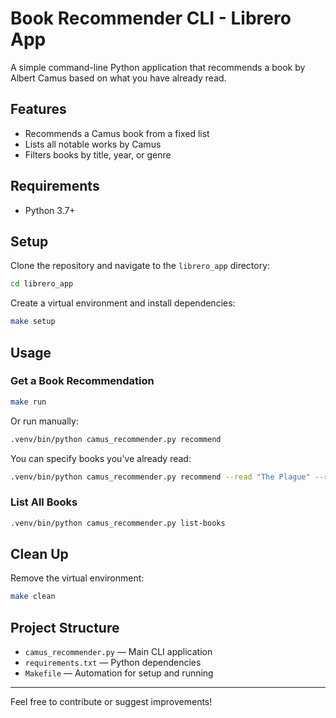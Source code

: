 # Book Recommender CLI - Librero App

A simple command-line Python application that recommends a book by Albert Camus based on what you have already read.

## Features
- Recommends a Camus book from a fixed list
- Lists all notable works by Camus
- Filters books by title, year, or genre

## Requirements
- Python 3.7+

## Setup
Clone the repository and navigate to the `librero_app` directory:

```sh
cd librero_app
```

Create a virtual environment and install dependencies:

```sh
make setup
```

## Usage

### Get a Book Recommendation
```sh
make run
```
Or run manually:
```sh
.venv/bin/python camus_recommender.py recommend
```
You can specify books you've already read:
```sh
.venv/bin/python camus_recommender.py recommend --read "The Plague" --read "The Fall"
```

### List All Books
```sh
.venv/bin/python camus_recommender.py list-books
```

## Clean Up
Remove the virtual environment:
```sh
make clean
```

## Project Structure
- `camus_recommender.py` — Main CLI application
- `requirements.txt` — Python dependencies
- `Makefile` — Automation for setup and running

---

Feel free to contribute or suggest improvements!
